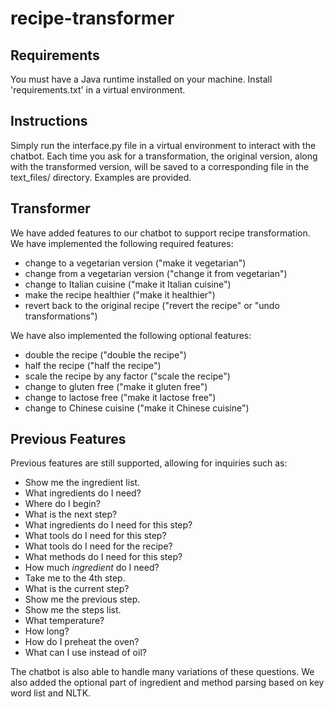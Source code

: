 # recipe-transformer


## Requirements

You must have a Java runtime installed on your machine. Install 'requirements.txt' in a virtual environment.

## Instructions

Simply run the interface.py file in a virtual environment to interact with the chatbot. Each time you ask for a transformation, the original version, along with the transformed version, will be saved to a corresponding file in the text_files/ directory. Examples are provided.

## Transformer

We have added features to our chatbot to support recipe transformation. We have implemented the following required features:
- change to a vegetarian version ("make it vegetarian")
- change from a vegetarian version ("change it from vegetarian")
- change to Italian cuisine ("make it Italian cuisine")
- make the recipe healthier ("make it healthier")
- revert back to the original recipe ("revert the recipe" or "undo transformations")

We have also implemented the following optional features:
- double the recipe ("double the recipe")
- half the recipe ("half the recipe")
- scale the recipe by any factor ("scale the recipe")
- change to gluten free ("make it gluten free")
- change to lactose free ("make it lactose free")
- change to Chinese cuisine ("make it Chinese cuisine")

## Previous Features

Previous features are still supported, allowing for inquiries such as:
- Show me the ingredient list.
- What ingredients do I need?
- Where do I begin?
- What is the next step?
- What ingredients do I need for this step?
- What tools do I need for this step?
- What tools do I need for the recipe?
- What methods do I need for this step?
- How much *ingredient* do I need?
- Take me to the 4th step.
- What is the current step?
- Show me the previous step.
- Show me the steps list.
- What temperature?
- How long?
- How do I preheat the oven?
- What can I use instead of oil?

The chatbot is also able to handle many variations of these questions.
We also added the optional part of ingredient and method parsing based on key word list and NLTK.
